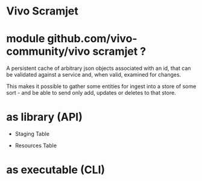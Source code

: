 # Vivo Scramjet

# module github.com/vivo-community/vivo scramjet ?

A persistent cache of arbitrary json objects associated with 
an id, that can be validated against a service and, when valid,
examined for changes.

This makes it possible to gather some entities for ingest into
a store of some sort - and be able to send only add, updates or
deletes to that store.

# as library (API)

* Staging Table

* Resources Table


# as executable (CLI)


